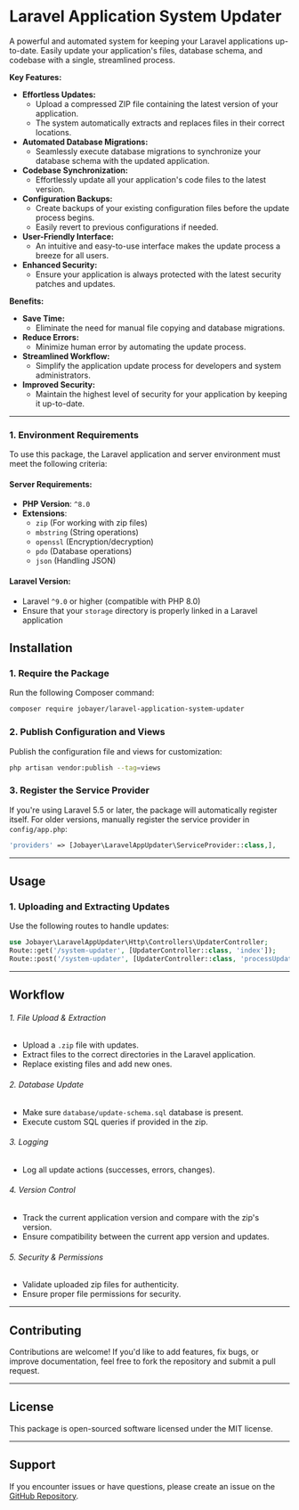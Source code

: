 # Laravel Application System Updater

A powerful and automated system for keeping your Laravel applications up-to-date. Easily update your application's files, database schema, and codebase with a single, streamlined process.

**Key Features:**

- **Effortless Updates:**
    - Upload a compressed ZIP file containing the latest version of your application.
    - The system automatically extracts and replaces files in their correct locations.
- **Automated Database Migrations:**
    - Seamlessly execute database migrations to synchronize your database schema with the updated application.
- **Codebase Synchronization:**
    - Effortlessly update all your application's code files to the latest version.
- **Configuration Backups:**
    - Create backups of your existing configuration files before the update process begins.
    - Easily revert to previous configurations if needed.
- **User-Friendly Interface:**
    - An intuitive and easy-to-use interface makes the update process a breeze for all users.
- **Enhanced Security:**
    - Ensure your application is always protected with the latest security patches and updates.

**Benefits:**

- **Save Time:**
    - Eliminate the need for manual file copying and database migrations.
- **Reduce Errors:**
    - Minimize human error by automating the update process.
- **Streamlined Workflow:**
    - Simplify the application update process for developers and system administrators.
- **Improved Security:**
    - Maintain the highest level of security for your application by keeping it up-to-date.

---

### **1. Environment Requirements**

To use this package, the Laravel application and server environment must meet the following criteria:

#### **Server Requirements:**

- **PHP Version**: `^8.0`
- **Extensions**:
    - `zip` (For working with zip files)
    - `mbstring` (String operations)
    - `openssl` (Encryption/decryption)
    - `pdo` (Database operations)
    - `json` (Handling JSON)

#### **Laravel Version:**

- Laravel `^9.0` or higher (compatible with PHP 8.0)
- Ensure that your `storage` directory is properly linked in a Laravel application
  
## **Installation**

### **1. Require the Package**

Run the following Composer command:

```bash 
composer require jobayer/laravel-application-system-updater
```

### **2. Publish Configuration and Views**

Publish the configuration file and views for customization:

```bash 
php artisan vendor:publish --tag=views
```

### **3. Register the Service Provider**

If you're using Laravel 5.5 or later, the package will automatically register itself. For older versions, manually register the service provider in `config/app.php`:

```php
'providers' => [Jobayer\LaravelAppUpdater\ServiceProvider::class,],
```

---

## **Usage**

### **1. Uploading and Extracting Updates**

Use the following routes to handle updates:

```php
use Jobayer\LaravelAppUpdater\Http\Controllers\UpdaterController;
Route::get('/system-updater', [UpdaterController::class, 'index']);
Route::post('/system-updater', [UpdaterController::class, 'processUpdate']);
```

---
##  **Workflow**

###### 1. File Upload & Extraction

- Upload a `.zip` file with updates.
- Extract files to the correct directories in the Laravel application.
- Replace existing files and add new ones.

###### 2. Database Update

- Make sure `database/update-schema.sql` database is present.
- Execute custom SQL queries if provided in the zip.

###### 3. Logging

- Log all update actions (successes, errors, changes).

###### 4. Version Control

- Track the current application version and compare with the zip's version.
- Ensure compatibility between the current app version and updates.

###### 5. Security & Permissions

- Validate uploaded zip files for authenticity.
- Ensure proper file permissions for security.

---

## **Contributing**

Contributions are welcome! If you'd like to add features, fix bugs, or improve documentation, feel free to fork the repository and submit a pull request.

---

## **License**

This package is open-sourced software licensed under the MIT license.

---

## **Support**

If you encounter issues or have questions, please create an issue on the [GitHub Repository](https://github.com/mdabdullajobayer/Laravel-Application-System-Updater).
